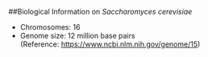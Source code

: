 ##Biological Information on *Saccharomyces cerevisiae*
* Chromosomes: 16
* Genome size: 12 million base pairs  
(Reference: https://www.ncbi.nlm.nih.gov/genome/15)
